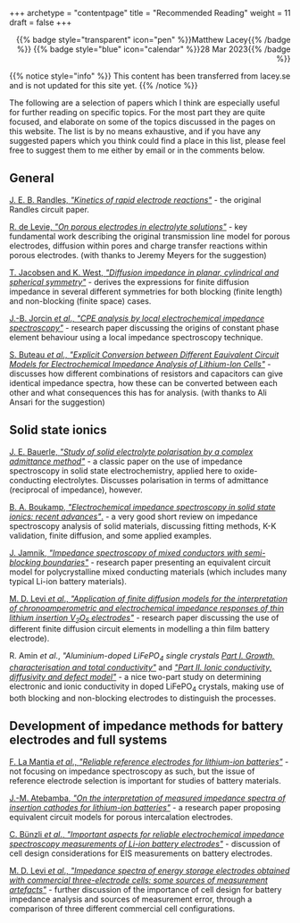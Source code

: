 +++
archetype = "contentpage"
title = "Recommended Reading"
weight = 11
draft = false
+++

<div style="text-align: right">
{{% badge style="transparent" icon="pen" %}}Matthew Lacey{{% /badge %}}
{{% badge style="blue" icon="calendar" %}}28 Mar 2023{{% /badge %}}
</div>


{{% notice style="info" %}}
This content has been transferred from lacey.se and is not updated for this site yet.
{{% /notice %}}

The following are a selection of papers which I think are especially useful for further reading on specific topics. For the most part they are quite focused, and elaborate on some of the topics discussed in the pages on this website. The list is by no means exhaustive, and if you have any suggested papers which you think could find a place in this list, please feel free to suggest them to me either by email or in the comments below.

## General

[J. E. B. Randles, _"Kinetics of rapid electrode reactions"_](http://dx.doi.org/10.1039/DF9470100011) - the original Randles circuit paper.

[R. de Levie, _"On porous electrodes in electrolyte solutions"_](https://doi.org/10.1016/0013-4686(63)80042-0) - key fundamental work describing the original transmission line model for porous electrodes, diffusion within pores and charge transfer reactions within porous electrodes. (with thanks to Jeremy Meyers for the suggestion)

[T. Jacobsen and K. West, _"Diffusion impedance in planar, cylindrical and spherical symmetry"_](https://doi.org/10.1016/0013-4686(94)E0192-3) - derives the expressions for finite diffusion impedance in several different symmetries for both blocking (finite length) and non-blocking (finite space) cases.

[J.-B. Jorcin _et al_., _"CPE analysis by local electrochemical impedance spectroscopy"_](https://doi.org/10.1016/j.electacta.2005.02.128) - research paper discussing the origins of constant phase element behaviour using a local impedance spectroscopy technique.

[S. Buteau _et al_., _"Explicit Conversion between Different Equivalent Circuit Models for Electrochemical Impedance Analysis of Lithium-Ion Cells"_](https://doi.org/10.1149/2.0841802jes) - discusses how different combinations of resistors and capacitors can give identical impedance spectra, how these can be converted between each other and what consequences this has for analysis. (with thanks to Ali Ansari for the suggestion)

## Solid state ionics

[J. E. Bauerle, _"Study of solid electrolyte polarisation by a complex admittance method"_](https://doi.org/10.1016/0022-3697(69)90039-0) - a classic paper on the use of impedance spectroscopy in solid state electrochemistry, applied here to oxide-conducting electrolytes. Discusses polarisation in terms of admittance (reciprocal of impedance), however.

[B. A. Boukamp, _"Electrochemical impedance spectroscopy in solid state ionics: recent advances"_.](https://doi.org/10.1016/j.ssi.2003.07.002) - a very good short review on impedance spectroscopy analysis of solid materials, discussing fitting methods, K-K validation, finite diffusion, and some applied examples.

[J. Jamnik, _"Impedance spectroscopy of mixed conductors with semi-blocking boundaries"_](https://doi.org/10.1016/S0167-2738(02)00183-2) - research paper presenting an equivalent circuit model for polycrystalline mixed conducting materials (which includes many typical Li-ion battery materials).

[M. D. Levi _et al_., _"Application of finite diffusion models for the interpretation of chronoamperometric and electrochemical impedance responses of thin lithium insertion V<sub>2</sub>O<sub>5</sub> electrodes"_](https://doi.org/10.1016/S0167-2738(01)00819-0) - research paper discussing the use of different finite diffusion circuit elements in modelling a thin film battery electrode).

R. Amin _et al_., _"Aluminium-doped LiFePO<sub>4</sub> single crystals_ [_Part I. Growth, characterisation and total conductivity"_](http://dx.doi.org/10.1039/B801234B) and [_"Part II. Ionic conductivity, diffusivity and defect model"_](http://dx.doi.org/10.1039/B801795F) - a nice two-part study on determining electronic and ionic conductivity in doped LiFePO<sub>4</sub> crystals, making use of both blocking and non-blocking electrodes to distinguish the processes.

## Development of impedance methods for battery electrodes and full systems

[F. La Mantia _et al_., _"Reliable reference electrodes for lithium-ion batteries"_](https://doi.org/10.1016/j.elecom.2013.03.015) - not focusing on impedance spectroscopy as such, but the issue of reference electrode selection is important for studies of battery materials.


[J.-M. Atebamba, _"On the interpretation of measured impedance spectra of insertion cathodes for lithium-ion batteries"_](http://dx.doi.org/10.1149/1.3489353) - a research paper proposing equivalent circuit models for porous intercalation electrodes.

[C. Bünzli _et al_., _"Important aspects for reliable electrochemical impedance spectroscopy measurements of Li-ion battery electrodes"_](http://dx.doi.org/10.1149/2.1061501jes) - discussion of cell design considerations for EIS measurements on battery electrodes.

[M. D. Levi _et al_., _"Impedance spectra of energy storage electrodes obtained with commercial three-electrode cells: some sources of measurement artefacts"_](http://dx.doi.org/10.1016/j.electacta.2014.10.083) - further discussion of the importance of cell design for battery impedance analysis and sources of measurement error, through a comparison of three different commercial cell configurations.